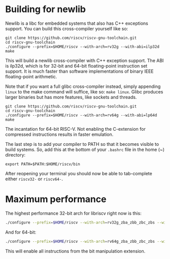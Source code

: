 # Building for newlib

Newlib is a libc for embedded systems that also has C++ exceptions support. You can build this cross-compiler yourself like so:

```
git clone https://github.com/riscv/riscv-gnu-toolchain.git
cd riscv-gnu-toolchain
./configure --prefix=$HOME/riscv --with-arch=rv32g --with-abi=ilp32d
make
```
This will build a newlib cross-compiler with C++ exception support. The ABI is ilp32d, which is for 32-bit and 64-bit floating-point instruction set support. It is much faster than software implementations of binary IEEE floating-point arithmetic.

Note that if you want a full glibc cross-compiler instead, simply appending `linux` to the make command will suffice, like so: `make linux`. Glibc produces larger binaries but has more features, like sockets and threads.

```
git clone https://github.com/riscv/riscv-gnu-toolchain.git
cd riscv-gnu-toolchain
./configure --prefix=$HOME/riscv --with-arch=rv64g --with-abi=lp64d
make
```
The incantation for 64-bit RISC-V. Not enabling the C-extension for compressed instructions results in faster emulation.

The last step is to add your compiler to PATH so that it becomes visible to build systems. So, add this at the bottom of your `.bashrc` file in the home (~) directory:

```
export PATH=$PATH:$HOME/riscv/bin
```

After reopening your terminal you should now be able to tab-complete either `riscv32-` or `riscv64-`.

# Maximum performance

The highest performance 32-bit arch for libriscv right now is this:

```sh
./configure --prefix=$HOME/riscv --with-arch=rv32g_zba_zbb_zbc_zbs --with-abi=ilp32d
```

And for 64-bit:

```sh
./configure --prefix=$HOME/riscv --with-arch=rv64g_zba_zbb_zbc_zbs --with-abi=ilp32d
```

This will enable all instructions from the bit manipulation extension.
